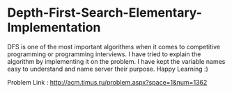 # Depth-First-Search-Elementary-Implementation
DFS is one of the most important algorithms when it comes to competitive programming or programming interviews. 
I have tried to explain the algorithm by implementing it on the problem. 
I have kept the variable names easy to understand and name server their purpose. 
Happy Learning :)

Problem Link : http://acm.timus.ru/problem.aspx?space=1&num=1362
